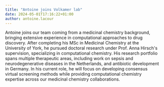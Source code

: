```yaml
---
title: "Antoine joins Volkamer lab"
date: 2024-05-01T17:16:22+01:00
author: antoine.lacour
---
```


Antoine joins our team coming from a medicinal chemistry background, bringing extensive experience in computational approaches to drug discovery. After completing his MSc in Medicinal Chemistry at the University of York, he pursued doctoral research under Prof. Anna Hirsch's supervision, specializing in computational chemistry. His research portfolio spans multiple therapeutic areas, including work on sepsis and neurodegenerative diseases in the Netherlands, and antibiotic development in Germany. In his current role, he will focus on developing consensus virtual screening methods while providing computational chemistry expertise across our medicinal chemistry collaborations.